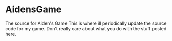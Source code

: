 # AidensGame
The source for Aiden's Game
This is where ill periodically update the source code for my game. Don't really care about what you do with the stuff posted here.

